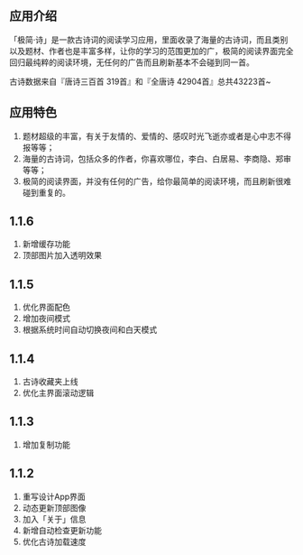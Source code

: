 ## 应用介绍
「极简·诗」是一款古诗词的阅读学习应用，里面收录了海量的古诗词，而且类别以及题材、作者也是丰富多样，让你的学习的范围更加的广，极简的阅读界面完全回归最纯粹的阅读环境，无任何的广告而且刷新基本不会碰到同一首。

古诗数据来自『唐诗三百首 319首』和『全唐诗 42904首』总共43223首~


## 应用特色
1. 题材超级的丰富，有关于友情的、爱情的、感叹时光飞逝亦或者是心中志不得报等等；
2. 海量的古诗词，包括众多的作者，你喜欢哪位，李白、白居易、李商隐、郑审等等；
3. 极简的阅读界面，并没有任何的广告，给你最简单的阅读环境，而且刷新很难碰到重复的。


## 1.1.6
1. 新增缓存功能
2. 顶部图片加入透明效果

## 1.1.5
1. 优化界面配色
2. 增加夜间模式
3. 根据系统时间自动切换夜间和白天模式

## 1.1.4
1. 古诗收藏夹上线
2. 优化主界面滚动逻辑

## 1.1.3
1. 增加复制功能

## 1.1.2
1. 重写设计App界面
2. 动态更新顶部图像
3. 加入「关于」信息
4. 新增自动检查更新功能
5. 优化古诗加载速度